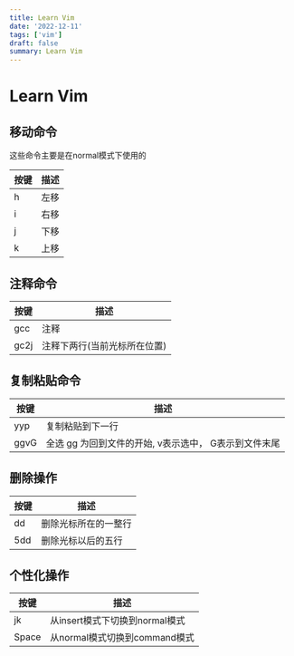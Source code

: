 ```yaml
---
title: Learn Vim
date: '2022-12-11'
tags: ['vim']
draft: false
summary: Learn Vim 
---
```

# Learn Vim
## 移动命令
这些命令主要是在normal模式下使用的

| 按键 | 描述 |
| ----- | ----- |
| h | 左移 |
| i | 右移 |
| j | 下移 |
| k | 上移 |

## 注释命令
| 按键 | 描述 |
| ----- | ----- |
| gcc | 注释 |
| gc2j | 注释下两行(当前光标所在位置) |

## 复制粘贴命令
| 按键 | 描述 |
| ----- | ----- |
| yyp | 复制粘贴到下一行 |
| ggvG | 全选 gg 为回到文件的开始, v表示选中， G表示到文件末尾| 

## 删除操作
| 按键 | 描述 |
| ----- | ----- |
| dd | 删除光标所在的一整行 |
| 5dd | 删除光标以后的五行 |

## 个性化操作
| 按键 | 描述 |
| ----- | ----- |
| jk | 从insert模式下切换到normal模式 |
| Space | 从normal模式切换到command模式 |
